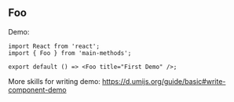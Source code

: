
## Foo

Demo:

```tsx
import React from 'react';
import { Foo } from 'main-methods';

export default () => <Foo title="First Demo" />;
```

More skills for writing demo: https://d.umijs.org/guide/basic#write-component-demo
